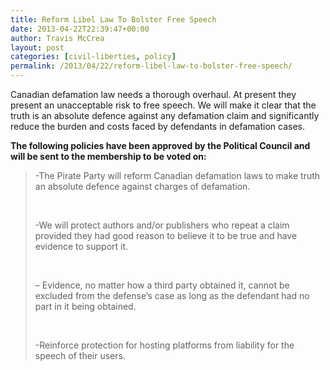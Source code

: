 ```yaml
---
title: Reform Libel Law To Bolster Free Speech
date: 2013-04-22T22:39:47+00:00
author: Travis McCrea
layout: post
categories: [civil-liberties, policy]
permalink: /2013/04/22/reform-libel-law-to-bolster-free-speech/
---
```

Canadian defamation law needs a thorough overhaul. At present they present an unacceptable risk to free speech. We will make it clear that the truth is an absolute defence against any defamation claim and significantly reduce the burden and costs faced by defendants in defamation cases.

**The following policies have been approved by the Political Council and will be sent to the membership to be voted on:**

> -The Pirate Party will reform Canadian defamation laws to make truth an absolute defence against charges of defamation.
> 
> &nbsp;
> 
> -We will protect authors and/or publishers who repeat a claim provided they had good reason to believe it to be true and have evidence to support it.
> 
> &nbsp;
> 
> &#8211; Evidence, no matter how a third party obtained it, cannot be excluded from the defense&#8217;s case as long as the defendant had no part in it being obtained.
> 
> &nbsp;
> 
> -Reinforce protection for hosting platforms from liability for the speech of their users.
